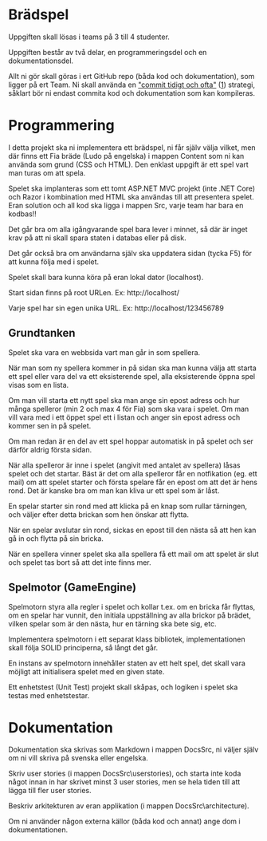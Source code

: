 # Brädspel

Uppgiften skall lösas i teams på 3 till 4 studenter.

Uppgiften består av två delar, en programmeringsdel och en dokumentationsdel. 

Allt ni gör skall göras i ert GitHub repo (båda kod och dokumentation), som ligger på ert Team. Ni skall använda en ["commit tidigt och ofta"](https://blog.codinghorror.com/check-in-early-check-in-often/) ([1](https://sethrobertson.github.io/GitBestPractices/)) strategi, såklart bör ni endast commita kod och dokumentation som kan kompileras.

# Programmering
I detta projekt ska ni implementera ett brädspel, ni får själv välja vilket, men där finns ett Fia bräde (Ludo på engelska) i mappen Content som ni kan använda som grund (CSS och HTML). Den enklast uppgift är ett spel vart man turas om att spela.

Spelet ska implanteras som ett tomt ASP.NET MVC projekt (inte .NET Core) och Razor i kombination med HTML ska användas till att presentera spelet. 
Eran solution och all kod ska ligga i mappen Src, varje team har bara en kodbas!!

Det går bra om alla igångvarande spel bara lever i minnet, så där är inget krav på att ni skall spara staten i databas eller på disk.

Det går också bra om användarna själv ska uppdatera sidan (tycka F5) för att kunna följa med i spelet.

Spelet skall bara kunna köra på eran lokal dator (localhost).

Start sidan finns på root URLen. Ex: http://localhost/

Varje spel har sin egen unika URL. Ex: http://localhost/123456789

## Grundtanken
Spelet ska vara en webbsida vart man går in som spellera.

När man som ny spellera kommer in på sidan ska man kunna välja att starta ett spel eller vara del va ett eksisterende spel, alla eksisterende öppna spel visas som en lista. 

Om man vill starta ett nytt spel ska man ange sin epost adress och hur många spelleror (min 2 och max 4 för Fia) som ska vara i spelet. Om man vill vara med i ett öppet spel ett i listan och anger sin epost adress och kommer sen in på spelet.

Om man redan är en del av ett spel hoppar automatisk in på spelet och ser därför aldrig första sidan.

När alla spelleror är inne i spelet (angivit med antalet av spellera) låsas spelet och det startar. Bäst är det om alla spelleror får en notfikation (eg. ett mail) om att spelet starter och första spelare får en epost om att det är hens rond. Det är kanske bra om man kan kliva ur ett spel som är låst.

En spelar starter sin rond med att klicka på en knap som rullar tärningen, och väljer efter detta brickan som hen önskar att flytta.

När en spelar avslutar sin rond, sickas en epost till den nästa så att hen kan gå in och flytta på sin bricka.

När en spellera vinner spelet ska alla spellera få ett mail om att spelet är slut och spelet tas bort så att det inte finns mer.

## Spelmotor (GameEngine)
Spelmotorn styra alla regler i spelet och kollar t.ex. om en bricka får flyttas, om en spelar har vunnit, den initiala uppställning av alla brickor på brädet, vilken spelar som är den nästa, hur en tärning ska bete sig, etc.

Implementera spelmotorn i ett separat klass bibliotek, implementationen skall följa SOLID principerna, så långt det går.

En instans av spelmotorn innehåller staten av ett helt spel, det skall vara möjligt att initialisera spelet med en given state.

Ett enhetstest (Unit Test) projekt skall skåpas, och logiken i spelet ska testas med enhetstestar.

# Dokumentation
Dokumentation ska skrivas som Markdown i mappen DocsSrc, ni väljer själv om ni vill skriva på svenska eller engelska.

Skriv user stories (i mappen DocsSrc\userstories), och starta inte koda något innan in har skrivet minst 3 user stories, men se hela tiden till att lägga till fler user stories.

Beskriv arkitekturen av eran applikation (i mappen DocsSrc\architecture).

Om ni använder någon externa källor (båda kod och annat) ange dom i dokumentationen.